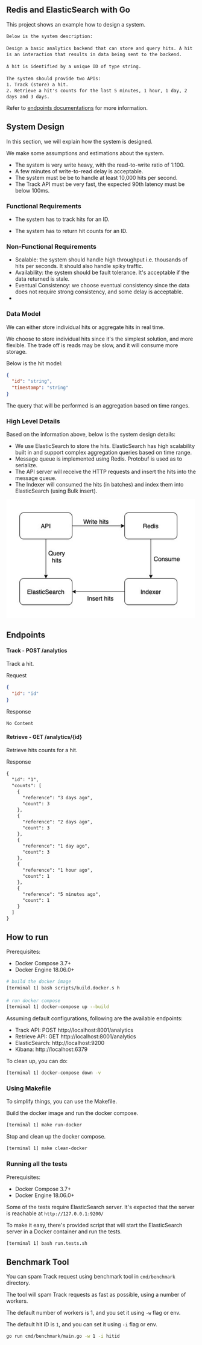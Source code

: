 ## Redis and ElasticSearch with Go

This project shows an example how to design a system.

```text
Below is the system description:

Design a basic analytics backend that can store and query hits. A hit is an interaction that results in data being sent to the backend.

A hit is identified by a unique ID of type string. 

The system should provide two APIs:
1. Track (store) a hit.
2. Retrieve a hit's counts for the last 5 minutes, 1 hour, 1 day, 2 days and 3 days.
```

Refer to [endpoints documentations](#endpoints) for more information.

## System Design

In this section, we will explain how the system is designed.

We make some assumptions and estimations about the system.
- The system is very write heavy, with the read-to-write ratio of 1:100.
- A few minutes of write-to-read delay is acceptable.
- The system must be be to handle at least 10,000 hits per second.
- The Track API must be very fast, the expected 90th latency must be below 100ms.

### Functional Requirements
- The system has to track hits for an ID.
   
- The system has to return hit counts for an ID.

### Non-Functional Requirements
- Scalable: the system should handle high throughput i.e. thousands of hits per seconds. It should also handle spiky traffic.
- Availability: the system should be fault tolerance. It's acceptable if the data returned is stale.
- Eventual Consistency: we choose eventual consistency since the data does not require strong consistency, and some delay is acceptable.
- 

### Data Model
We can either store individual hits or aggregate hits in real time.

We choose to store individual hits since it's the simplest solution, and more flexible. 
The trade off is reads may be slow, and it will consume more storage.

Below is the hit model:
```json
{
  "id": "string",
  "timestamp": "string"
}
```

The query that will be performed is an aggregation based on time ranges.

### High Level Details
Based on the information above, below is the system design details:

- We use ElasticSearch to store the hits.
ElasticSearch has high scalability built in and support complex aggregation queries based on time range.
- Message queue is implemented using Redis. Protobuf is used as to serialize. 
- The API server will receive the HTTP requests and insert the hits into the message queue. 
- The Indexer will consumed the hits (in batches) and index them into ElasticSearch (using Bulk insert).

<p align="left">
	<img width=500 src="docs/system_design.jpg">
</p>

## Endpoints

#### Track - POST /analytics

Track a hit.

Request
```json
{
  "id": "id"
}
```
Response
```text
No Content
```

#### Retrieve - GET /analytics/{id}

Retrieve hits counts for a hit.

Response
```text
{
  "id": "1",
  "counts": [
    {
      "reference": "3 days ago",
      "count": 3
    },
    {
      "reference": "2 days ago",
      "count": 3
    },
    {
      "reference": "1 day ago",
      "count": 3
    },
    {
      "reference": "1 hour ago",
      "count": 1
    },
    {
      "reference": "5 minutes ago",
      "count": 1
    }
  ]
}
```

## How to run

Prerequisites:
- Docker Compose 3.7+
- Docker Engine 18.06.0+

```bash
# build the docker image
[terminal 1] bash scripts/build.docker.s h

# run docker compose
[terminal 1] docker-compose up --build
```

Assuming default configurations, following are the available endpoints:
- Track API: POST http://localhost:8001/analytics
- Retrieve API: GET http://localhost:8001/analytics
- ElasticSearch: http://localhost:9200
- Kibana: http://localhost:6379

To clean up, you can do:
```bash
[terminal 1] docker-compose down -v
```

### Using Makefile

To simplify things, you can use the Makefile.

Build the docker image and run the docker compose.
```bash
[terminal 1] make run-docker
```

Stop and clean up the docker compose.
```bash
[terminal 1] make clean-docker
```


### Running all the tests

Prerequisites:
- Docker Compose 3.7+
- Docker Engine 18.06.0+

Some of the tests require ElasticSearch server. It's expected that the server is reachable at `http://127.0.0.1:9200/`

To make it easy, there's provided script that will start the ElasticSearch server in a Docker container and run the tests.
```bash
[terminal 1] bash run.tests.sh
```

## Benchmark Tool

You can spam Track request using benchmark tool in `cmd/benchmark` directory.

The tool will spam Track requests as fast as possible, using a number of workers.

The default number of workers is 1, and you set it using `-w` flag or env.

The default hit ID is `1`, and you can set it using `-i` flag or env.

```bash
go run cmd/benchmark/main.go -w 1 -i hitid
```